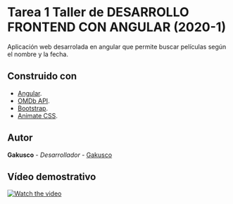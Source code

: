 # Tarea 1 Taller de DESARROLLO FRONTEND CON ANGULAR (2020-1)
Aplicación web desarrolada en angular que permite buscar películas según el nombre y la fecha.

## Construido con

- [Angular](https://angular.io/).
- [OMDb API](http://www.omdbapi.com/).
- [Bootstrap](https://getbootstrap.com/).
- [Animate CSS](https://animate.style/).

## Autor
**Gakusco** - *Desarrollador* - [Gakusco](https://github.com/Gakusco) 

## Vídeo demostrativo

[![Watch the video](http://img.youtube.com/vi/NYy9c-q-2cM/hqdefault.jpg)](https://youtu.be/NYy9c-q-2cM)

